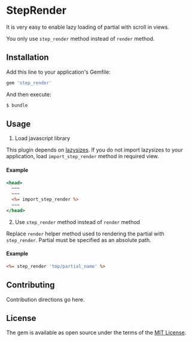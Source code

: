 # StepRender
It is very easy to enable lazy loading of partial with scroll in views.

You only use `step_render` method instead of `render` method.

## Installation
Add this line to your application's Gemfile:

```ruby
gem 'step_render'
```

And then execute:
```bash
$ bundle
```

## Usage

1. Load javascript library

This plugin depends on [lazysizes](https://github.com/aFarkas/lazysizes).
If you do not import lazysizes to your application, load `import_step_render` method in required view.

#### Example

```html:application.html.erb
<head>
  ~~~
  ~~~
  <%= import_step_render %>
  ~~~
</head>
```

2. Use `step_render` method instead of `render` method

Replace `render` helper method used to rendering the partial with `step_render`.
Partial must be specified as an absolute path.

#### Example

```html:app/views/top/index.html.erb
<%= step_render 'top/partial_name' %>
```

## Contributing
Contribution directions go here.

## License
The gem is available as open source under the terms of the [MIT License](http://opensource.org/licenses/MIT).
